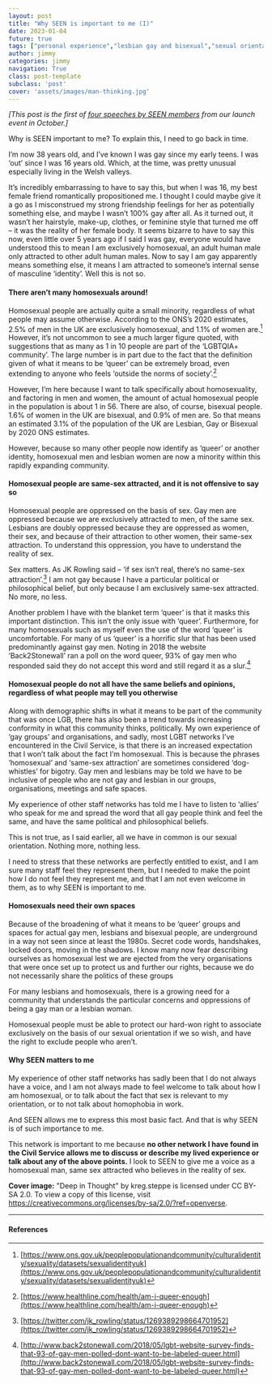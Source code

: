 ```yaml
---
layout: post
title: "Why SEEN is important to me (I)"
date: 2023-01-04
future: true
tags: ["personal experience","lesbian gay and bisexual","sexual orientation","coming of age","launch speeches","Why SEEN"]
author: jimmy
categories: jimmy
navigation: True
class: post-template
subclass: 'post'
cover: 'assets/images/man-thinking.jpg'
---
```


_[This post is the first of [four speeches by SEEN members](/tag/launch%20speeches/) from our launch event in October.]_

Why is SEEN important to me? To explain this, I need to go back in time.

I’m now 38 years old, and I’ve known I was gay since my early teens. I was ‘out’ since I was 16 years old. Which, at the time, was pretty unusual especially living in the Welsh valleys.

It’s incredibly embarrassing to have to say this, but when I was 16, my best female friend romantically propositioned me. I thought I could maybe give it a go as I misconstrued my strong friendship feelings for her as potentially something else, and maybe I wasn’t 100% gay after all. As it turned out, it wasn’t her hairstyle, make-up, clothes, or feminine style that turned me off – it was the reality of her female body. It seems bizarre to have to say this now, even little over 5 years ago if I said I was gay, everyone would have understood this to mean I am exclusively homosexual, an adult human male only attracted to other adult human males. Now to say I am gay apparently means something else, it means I am attracted to someone’s internal sense of masculine ‘identity’. Well this is not so.

#### There aren’t many homosexuals around!

Homosexual people are actually quite a small minority, regardless of what people may assume otherwise.
According to the ONS’s 2020 estimates, 2.5% of men in the UK are exclusively homosexual, and 1.1% of women are.[^1] However, it’s not uncommon to see a much larger figure quoted, with suggestions that as many as 1 in 10 people are part of the ‘LGBTQIA+ community’.  The large number is in part due to the fact that the definition given of what it means to be ‘queer’ can be extremely broad, even extending to anyone who feels ‘outside the norms of society’.[^2]

However, I’m here because I want to talk specifically about homosexuality, and factoring in men and women, the amount of actual homosexual people in the population is about 1 in 56. There are also, of course, bisexual people. 1.6% of women in the UK are bisexual, and 0.9% of men are. So that means an estimated 3.1% of the population of the UK are Lesbian, Gay or Bisexual by 2020 ONS estimates.

However, because so many other people now identify as ‘queer’ or another identity, homosexual men and lesbian women are now a minority within this rapidly expanding community.

#### Homosexual people are same-sex attracted, and it is not offensive to say so

Homosexual people are oppressed on the basis of sex. Gay men are oppressed because we are exclusively attracted to men, of the same sex. Lesbians are doubly oppressed because they are oppressed as women, their sex, and because of their attraction to other women, their same-sex attraction.  To understand this oppression, you have to understand the reality of sex.

Sex matters. As JK Rowling said – ‘if sex isn’t real, there’s no same-sex attraction’.[^3] I am not gay because I have a particular political or philosophical belief, but only because I am exclusively same-sex attracted. No more, no less.

Another problem I have with the blanket term ‘queer’ is that it masks this important distinction.  This isn’t the only issue with ‘queer’.  Furthermore, for many homosexuals such as myself even the use of the word ‘queer’ is uncomfortable. For many of us ‘queer’ is a horrific slur that has been used predominantly against gay men. Noting in 2018 the website ‘Back2Stonewall’ ran a poll on the word queer, 93% of gay men who responded said they do not accept this word and still regard it as a slur.[^4]

#### Homosexual people do not all have the same beliefs and opinions, regardless of what people may tell you otherwise

Along with demographic shifts in what it means to be part of the community that was once LGB, there has also been a trend towards increasing conformity in what this community thinks, politically.  My own experience of  ‘gay groups’ and organisations, and sadly, most LGBT networks I’ve encountered in the Civil Service, is that there is an increased expectation that I won’t talk about the fact I’m homosexual.  This is because the phrases ‘homosexual’ and ‘same-sex attraction’ are sometimes considered ‘dog-whistles’ for bigotry.  Gay men and lesbians may be told we have to be inclusive of people who are not gay and lesbian in our groups, organisations, meetings and safe spaces.

My experience of other staff networks has told me I have to listen to ‘allies’ who speak for me and spread the word that all gay people think and feel the same, and have the same political and philosophical beliefs.

This is not true, as I said earlier, all we have in common is our sexual orientation. Nothing more, nothing less.

I need to stress that these networks are perfectly entitled to exist, and I am sure many staff feel they represent them, but I needed to make the point how I do not feel they represent me, and that I am not even welcome in them, as to why SEEN is important to me.

#### Homosexuals need their own spaces

Because of the broadening of what it means to be ‘queer’ groups and spaces for actual gay men, lesbians and bisexual people, are underground in a way not seen since at least the 1980s. Secret code words, handshakes, locked doors, moving in the shadows.  I know many now fear describing ourselves as homosexual lest we are ejected from the very organisations that were once set up to protect us and further our rights, because we do not necessarily share the politics of these groups

For many lesbians and homosexuals, there is a growing need for a community that understands the particular concerns and oppressions of being a gay man or a lesbian woman. 

Homosexual people must be able to protect our hard-won right to associate exclusively on the basis of our sexual orientation if we so wish, and have the right to exclude people who aren’t.

#### Why SEEN matters to me

My experience of other staff networks has sadly been that I do not always have a voice, and I am not always made to feel welcome to talk about how I am homosexual, or to talk about the fact that sex is relevant to my orientation, or to not talk about homophobia in work. 

And SEEN allows me to express this most basic fact. And that is why SEEN is of such importance to me. 

This network is important to me because **no other network I have found in the Civil Service allows me to discuss or describe my lived experience or talk about any of the above points.**  I look to SEEN to give me a voice as a homosexual man, same sex attracted who believes in the reality of sex.

**Cover image:**   "Deep in Thought" by kreg.steppe is licensed under CC BY-SA 2.0. To view a copy of this license, visit https://creativecommons.org/licenses/by-sa/2.0/?ref=openverse. 


-----------------------

#### References

[^1]: [https://www.ons.gov.uk/peoplepopulationandcommunity/culturalidentity/sexuality/datasets/sexualidentityuk](https://www.ons.gov.uk/peoplepopulationandcommunity/culturalidentity/sexuality/datasets/sexualidentityuk)

[^2]: [https://www.healthline.com/health/am-i-queer-enough](https://www.healthline.com/health/am-i-queer-enough)

[^3]: [https://twitter.com/jk_rowling/status/1269389298664701952](https://twitter.com/jk_rowling/status/1269389298664701952)

[^4]: [http://www.back2stonewall.com/2018/05/lgbt-website-survey-finds-that-93-of-gay-men-polled-dont-want-to-be-labeled-queer.html](http://www.back2stonewall.com/2018/05/lgbt-website-survey-finds-that-93-of-gay-men-polled-dont-want-to-be-labeled-queer.html)
